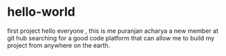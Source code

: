 # hello-world
first project
hello everyone ,
this is me puranjan acharya a new member at git hub searching for a good code platform that can allow me to build my project from anywhere on the earth.
